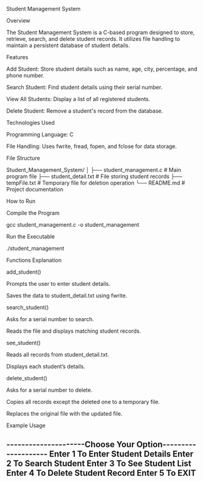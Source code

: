 Student Management System

Overview

The Student Management System is a C-based program designed to store, retrieve, search, and delete student records. It utilizes file handling to maintain a persistent database of student details.

Features

Add Student: Store student details such as name, age, city, percentage, and phone number.

Search Student: Find student details using their serial number.

View All Students: Display a list of all registered students.

Delete Student: Remove a student's record from the database.

Technologies Used

Programming Language: C

File Handling: Uses fwrite, fread, fopen, and fclose for data storage.

File Structure

Student_Management_System/
│
├── student_management.c  # Main program file
├── student_detail.txt    # File storing student records
├── tempFile.txt          # Temporary file for deletion operation
└── README.md             # Project documentation

How to Run

Compile the Program

gcc student_management.c -o student_management

Run the Executable

./student_management

Functions Explanation

add_student()

Prompts the user to enter student details.

Saves the data to student_detail.txt using fwrite.

search_student()

Asks for a serial number to search.

Reads the file and displays matching student records.

see_student()

Reads all records from student_detail.txt.

Displays each student’s details.

delete_student()

Asks for a serial number to delete.

Copies all records except the deleted one to a temporary file.

Replaces the original file with the updated file.

Example Usage

---------------------Choose Your Option--------------------
Enter 1 To Enter Student Details
Enter 2 To Search Student
Enter 3 To See Student List
Enter 4 To Delete Student Record
Enter 5 To EXIT
-----------------------------------------------------------
